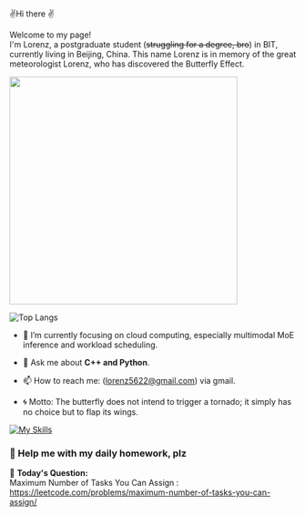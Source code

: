 
✌️Hi there ✌️
<p>Welcome to my page! </br> I'm Lorenz, a postgraduate student (<del>struggling for a degree, bro</del>) in BIT, currently living in Beijing, China. This name Lorenz is in memory of the great meteorologist Lorenz, who has discovered the Butterfly Effect.

<p>
  <img align="center" width="400" src="https://github-readme-stats.vercel.app/api?username=Lorenz5622&theme=transparent&include_all_commits=true&show_icons=true&hide_border=true" />
  
</p>

![Top Langs](https://github-readme-stats.vercel.app/api/top-langs/?username=Lorenz5622&layout=compact&theme=light)




- 🔭 I’m currently focusing on cloud computing, especially multimodal MoE inference and workload scheduling.

- 💬 Ask me about **C++ and Python**.
  
- 📫 How to reach me: (lorenz5622@gmail.com) via gmail.
  
- 🌀 Motto: The butterfly does not intend to trigger a tornado; it simply has no choice but to flap its wings.
  



[![My Skills](https://skillicons.dev/icons?i=java,cpp,python,&theme=light)](https://skillicons.dev)


### 🧩 Help me with my daily homework, plz

<!-- LEETCODE_DAILY_START -->
📖 **Today's Question:**  
Maximum Number of Tasks You Can Assign : https://leetcode.com/problems/maximum-number-of-tasks-you-can-assign/
<!-- LEETCODE_DAILY_END -->

